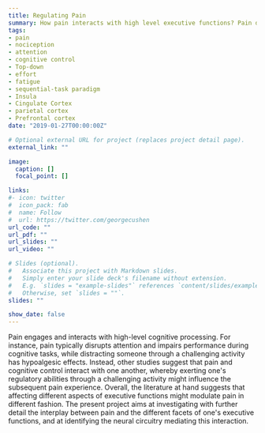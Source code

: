 ```yaml
---
title: Regulating Pain
summary: How pain interacts with high level executive functions? Pain disrupts attention and impairs performance during cognitive tasks, while distracting someone has hypoalgesic effects. Other studies suggest that pain and cognitive control interact with one another, whereby exerting one's regulatory abilities influences subsequent pain experience. The present project aims at investigating with further detail the interplay between pain and the different facets of one's executive functions, and at identifying the neural circuitry mediating this interaction.
tags:
- pain
- nociception
- attention
- cognitive control
- Top-down
- effort
- fatigue
- sequential-task paradigm
- Insula
- Cingulate Cortex
- parietal cortex
- Prefrontal cortex
date: "2019-01-27T00:00:00Z"

# Optional external URL for project (replaces project detail page).
external_link: ""

image:
  caption: []
  focal_point: []

links:
#- icon: twitter
#  icon_pack: fab
#  name: Follow
#  url: https://twitter.com/georgecushen
url_code: ""
url_pdf: ""
url_slides: ""
url_video: ""

# Slides (optional).
#   Associate this project with Markdown slides.
#   Simply enter your slide deck's filename without extension.
#   E.g. `slides = "example-slides"` references `content/slides/example-slides.md`.
#   Otherwise, set `slides = ""`.
slides: ""

show_date: false
---
```


Pain engages and interacts with high-level cognitive processing. For instance, pain typically disrupts attention and impairs performance during cognitive tasks, while distracting someone through a challenging activity has hypoalgesic effects. Instead, other studies suggest that pain and cognitive control interact with one another, whereby exerting one's regulatory abilities through a challenging activity might influence the subsequent pain experience. Overall, the literature at hand suggests that affecting different aspects of executive functions might modulate pain in different fashion. The present project aims at investigating with further detail the interplay between pain and the different facets of one's executive functions, and at identifying the neural circuitry mediating this interaction.